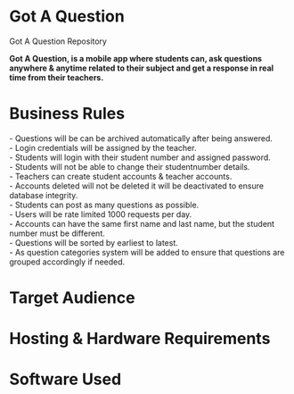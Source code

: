 # Got A Question
Got A Question Repository

**Got A Question, is a mobile app where students can, ask questions anywhere & anytime related to their subject and get a response in real time from their teachers.**

<h1>Business Rules</h1>
- Questions will be can be archived automatically after being answered.
<br>
-	Login credentials will be assigned by the teacher.
<br>
-	Students will login with their student number and assigned password.
<br>
-	Students will not be able to change their studentnumber details.
<br>
-	Teachers can create student accounts & teacher accounts.
<br>
-	Accounts deleted will not be deleted it will be deactivated to ensure database integrity.
<br>
-	Students can post as many questions as possible.
<br>
-	Users will be rate limited 1000 requests per day.
<br>
-	Accounts can have the same first name and last name, but the student number must be different.
<br>
-	Questions will be sorted by earliest to latest.
<br>
-	As question categories system will be added to ensure that questions are grouped accordingly if needed.

<h1>Target Audience</h1>

<h1>Hosting & Hardware Requirements</h1>

<h1>Software Used</h1>
